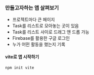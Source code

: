### 만들고자하는 앱 살펴보기
- 프로젝트마다 큰 페이지
- Task를 리스트로 모아놓는 곳이 있음
- Task를 리스트 사이로 드래그 앤 드롭 가능
- Firebase를 활용한 구글 로그인
- 누가 어떤 활동을 했는지 기록
#### vite로 앱 시작하기
```cmd
npm init vite
```
